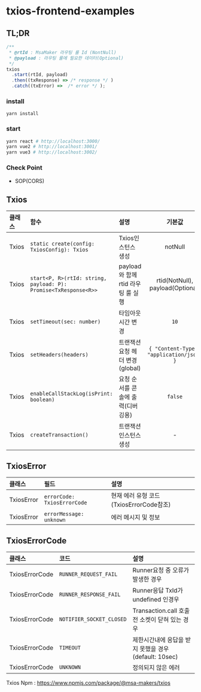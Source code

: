 # txios-frontend-examples



## TL;DR
```typescript
/**
 * @rtId : MsaMaker 라우팅 룰 Id (NontNull)
 * @payload : 라우팅 룰에 필요한 데이터(Optional)
 */
txios
  .start(rtId, payload) 
  .then((txResponse) => /* response */ )
  .catch((txError) =>  /* error */ );
```

### install
```
yarn install
```

### start
```powershell
yarn react # http://localhost:3000/
yarn vue2 # http://localhost:3001/ 
yarn vue3 # http://localhost:3002/
```



### Check Point
- SOP(CORS)

## Txios

| 클래스 | 함수                                                            | 설명                               |                  기본값                  |
| :----- | :-------------------------------------------------------------- | :--------------------------------- | :--------------------------------------: |
| Txios  | `static create(config: TxiosConfig): Txios`                     | Txios인스턴스 생성                 |                 notNull                  |
| Txios  | `start<P, R>(rtId: string, payload: P): Promise<TxResponse<R>>` | payload와 함께 rtid 라우팅 룰 실행 |     rtid(NotNull), payload(Optional)     |
| Txios  | `setTimeout(sec: number)`                                       | 타임아웃 시간 변경                 |                   `10`                   |
| Txios  | `setHeaders(headers)`                                           | 트랜잭션 요청 헤더 변경(global)    | `{ "Content-Type": "application/json" }` |
| Txios  | `enableCallStackLog(isPrint: boolean)`                          | 요청 순서를 콘솔에 출력(디버깅용)  |                 `false`                  |
| Txios  | `createTransaction()`                                           | 트랜잭션 인스턴스 생성             |                    -                     |

## TxiosError

| 클래스     | 필드                        | 설명                                     |
| :--------- | :-------------------------- | :--------------------------------------- |
| TxiosError | `errorCode: TxiosErrorCode` | 현재 에러 유형 코드 (TxiosErrorCode참조) |
| TxiosError | `errorMessage: unknown`     | 에러 메시지 및 정보                      |

## TxiosErrorCode

| 클래스         | 코드                     | 설명                                                 |
| :------------- | :----------------------- | :--------------------------------------------------- |
| TxiosErrorCode | `RUNNER_REQUEST_FAIL`    | Runner요청 중 오류가 발생한 경우                     |
| TxiosErrorCode | `RUNNER_RESPONSE_FAIL`   | Runner응답 TxId가 undefined 인경우                   |
| TxiosErrorCode | `NOTIFIER_SOCKET_CLOSED` | Transaction.call 호출 전 소켓이 닫혀 있는 경우       |
| TxiosErrorCode | `TIMEOUT`                | 제한시간내에 응답을 받지 못했을 경우(default: 10sec) |
| TxiosErrorCode | `UNKNOWN`                | 정의되지 않은 에러                                   |

Txios Npm : https://www.npmjs.com/package/@msa-makers/txios
